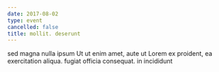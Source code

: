 ```yaml
---
date: 2017-08-02
type: event
cancelled: false
title: mollit. deserunt
---
```

sed magna nulla ipsum Ut ut enim amet, aute ut Lorem ex proident, ea exercitation aliqua. fugiat officia consequat. in incididunt